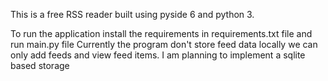 This is a free RSS reader built using pyside 6 and python 3. 

To run the application install the requirements in requirements.txt file and run main.py file 
Currently the program don't store feed data locally we can only add feeds and view feed items. 
I am planning to implement a sqlite based storage 
